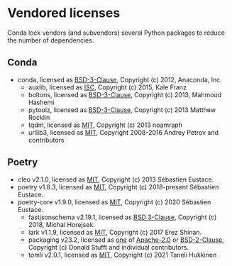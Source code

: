 # Vendored licenses

Conda lock vendors (and subvendors) several Python packages to reduce the number of dependencies.

## Conda

* conda, licensed as [BSD-3-Clause](conda.LICENSE.txt), Copyright (c) 2012, Anaconda, Inc.
  * auxlib, licensed as [ISC](conda/auxlib/LICENSE), Copyright (c) 2015, Kale Franz
  * boltons, licensed as [BSD-3-Clause](conda/_vendor/boltons/LICENSE), Copyright (c) 2013, Mahmoud Hashemi
  * pytoolz, licensed as [BSD-3-Clause](conda/_vendor/toolz/LICENSE.txt), Copyright (c) 2013 Matthew Rocklin
  * tqdm, licensed as [MIT](conda/_vendor/tqdm/LICENSE), Copyright (c) 2013 noamraph
  * urllib3, licensed as [MIT](conda/_vendor/urllib3/LICENSE.txt), Copyright 2008-2016 Andrey Petrov and contributors

## Poetry

* cleo v2.1.0, licensed as [MIT](cleo.LICENSE), Copyright (c) 2013 Sébastien Eustace.
* poetry v1.8.3, licensed as [MIT](poetry.LICENSE), Copyright (c) 2018-present Sébastien Eustace.
* poetry-core v1.9.0, licensed as [MIT](poetry_core.LICENSE), Copyright (c) 2020 Sébastien Eustace.
  * fastjsonschema v2.19.1, licensed as [BSD 3-Clause](poetry/core/_vendor/fastjsonschema/LICENSE), Copyright (c) 2018, Michal Horejsek.
  * lark v1.1.9, licensed as [MIT](poetry/core/_vendor/lark/LICENSE), Copyright (c) 2017 Erez Shinan.
  * packaging v23.2, licensed as [one](poetry/core/_vendor/packaging/LICENSE) of [Apache-2.0](poetry/core/_vendor/packaging/LICENSE.APACHE) or [BSD-2-Clause](poetry/core/_vendor/packaging/LICENSE.BSD), Copyright (c) Donald Stufft and individual contributors.
  * tomli v2.0.1, licensed as [MIT](poetry/core/_vendor/tomli/LICENSE), Copyright (c) 2021 Taneli Hukkinen
